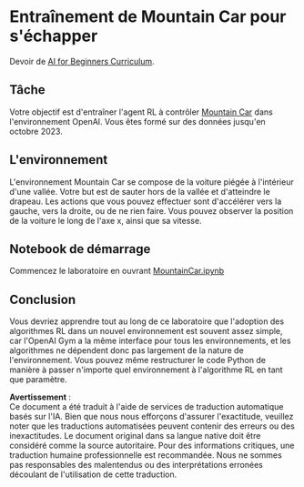 # Entraînement de Mountain Car pour s'échapper

Devoir de [AI for Beginners Curriculum](https://github.com/microsoft/ai-for-beginners).

## Tâche

Votre objectif est d'entraîner l'agent RL à contrôler [Mountain Car](https://www.gymlibrary.ml/environments/classic_control/mountain_car/) dans l'environnement OpenAI. Vous êtes formé sur des données jusqu'en octobre 2023.

## L'environnement

L'environnement Mountain Car se compose de la voiture piégée à l'intérieur d'une vallée. Votre but est de sauter hors de la vallée et d'atteindre le drapeau. Les actions que vous pouvez effectuer sont d'accélérer vers la gauche, vers la droite, ou de ne rien faire. Vous pouvez observer la position de la voiture le long de l'axe x, ainsi que sa vitesse.

## Notebook de démarrage

Commencez le laboratoire en ouvrant [MountainCar.ipynb](../../../../../../lessons/6-Other/22-DeepRL/lab/MountainCar.ipynb)

## Conclusion

Vous devriez apprendre tout au long de ce laboratoire que l'adoption des algorithmes RL dans un nouvel environnement est souvent assez simple, car l'OpenAI Gym a la même interface pour tous les environnements, et les algorithmes ne dépendent donc pas largement de la nature de l'environnement. Vous pouvez même restructurer le code Python de manière à passer n'importe quel environnement à l'algorithme RL en tant que paramètre.

**Avertissement** :  
Ce document a été traduit à l'aide de services de traduction automatique basés sur l'IA. Bien que nous nous efforçons d'assurer l'exactitude, veuillez noter que les traductions automatisées peuvent contenir des erreurs ou des inexactitudes. Le document original dans sa langue native doit être considéré comme la source autoritaire. Pour des informations critiques, une traduction humaine professionnelle est recommandée. Nous ne sommes pas responsables des malentendus ou des interprétations erronées découlant de l'utilisation de cette traduction.